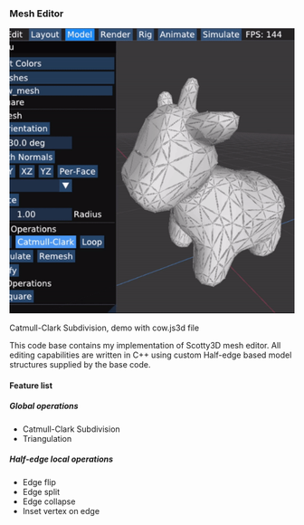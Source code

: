 ### Mesh Editor

   ![Catmull-Clark Subdivision, cow.js3d](../../renders/editDemo.gif)

Catmull-Clark Subdivision, demo with cow.js3d file

This code base contains my implementation of Scotty3D mesh editor. All editing capabilities are written in C++ using custom Half-edge based model structures supplied by the base code.

#### Feature list
##### Global operations
* Catmull-Clark Subdivision
* Triangulation

##### Half-edge local operations
* Edge flip
* Edge split
* Edge collapse
* Inset vertex on edge
